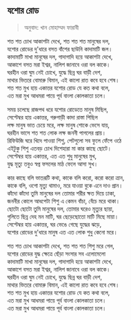 ## যশোর রোড

> অনুবাদ: খান মোহাম্মদ ফারাবী

শত শত চোখ আকাশটা দেখে, শত শত শত মানুষের দল,<br>
যশোর রোডের দু'ধারে বসত বাঁশের ছাউনি কাদামাটি জল।<br>
কাদামাটি মাখা মানুষের দল, গাদাগাদি হয়ে আকাশটা দেখে,<br>
আকাশে বসত মরা ইশ্বর, নালিশ জানাবে ওরা বল কাকে।<br>
ঘরহীন ওরা ঘুম নেই চোখে, যুদ্ধে ছিন্ন ঘর বাড়ী দেশ,<br>
মাথার ভিতরে বোমারু বিমান, এই কালো রাত কবে হবে শেষ।<br>
শত শত মুখ হায় একাত্তর যশোর রোড যে কত কথা বলে,<br>
এত মরা মুখ আধমরা পায়ে পূর্ব বাংলা কোলকাতা চলে।<br>

সময় চলেছে রাজপথ ধরে যশোর রোডেতে মানুষ মিছিল,<br>
সেপ্টেম্বর হায় একাত্তর, গরুগাড়ী কাদা রাস্তা পিছিল<br>
লক্ষ মানুষ ভাত চেয়ে মরে, লক্ষ মানুষ শোকে ভেসে যায়,<br>
ঘরহীন ভাসে শত শত লোক লক্ষ জননী পাগলের প্রায়।<br>
রিফিউজি ঘরে খিদে পাওয়া শিশু, পেটগুলো সব ফুলে ফেঁপে ওঠে<br>
এইটুকু শিশু এতবড় চোখ দিশেহারা মা কার কাছে ছোটে।<br>
সেপ্টেম্বর হায় একাত্তর, এত এত শুধু মানুষের মুখ,<br>
যুদ্ধ মৃত্যু তবুও স্বপ্ন ফসলের মাঠ ফেলে আসা সুখ।<br>

কার কাছে বলি ভাতরূটি কথা, কাকে বলি করো, করো করো ত্রান,<br>
কাকে বলি, ওগো মৃত্যু থামাও, মরে যাওয়া বুকে এনে দাও প্রান।<br>
কাঁদো কাঁদো তুমি মানুষের দল তোমার শরীর ক্ষত দিয়ে ঢাকা,<br>
জননীর কোলে আধপেটা শিশু এ কেমন বাঁচা, বেঁচে মরে থাকা।<br>
ছোটো ছোটো তুমি মানুষের দল, তোমার ঘরেও মৃত্যুর ছায়া,<br>
গুলিতে ছিন্ন দেহ মন মাটি, ঘর ছেড়েছোতো মাটি মিছে মায়া।<br>
সেপ্টেম্বর হায় একাত্তর, ঘর ভেঙে গেছে যুদ্ধের ঝড়ে,<br>
যশোর রোডের দু'ধারে মানুষ এত এত লোক শুধু কেনো মরে।<br>

শত শত চোখ আকাশটা দেখে, শত শত শত শিশু মরে গেল,<br>
যশোর রোডের যুদ্ধ ক্ষেত্রে ছেঁড়া সংসার সব এলোমেলো<br>
কাদামাটি মাখা মানুষের দল, গাদাগাদি হয়ে আকাশটা দেখে,<br>
আকাশে বসত মরা ইশ্বর, নালিশ জানাবে ওরা বল কাকে।<br>
ঘরহীন ওরা ঘুম নেই চোখে, যুদ্ধে ছিন্ন ঘর বাড়ী দেশ,<br>
মাথার ভিতরে বোমারু বিমান, এই কালো রাত কবে হবে শেষ।<br>
শত শত মুখ হায় একাত্তর যশোর রোড যে কত কথা বলে,<br>
এত মরা মুখ আধমরা পায়ে পূর্ব বাংলা কোলকাতা চলে।<br>
এত মরা মুখ আধমরা পায়ে পূর্ব বাংলা কোলকাতা চলে।<br>
